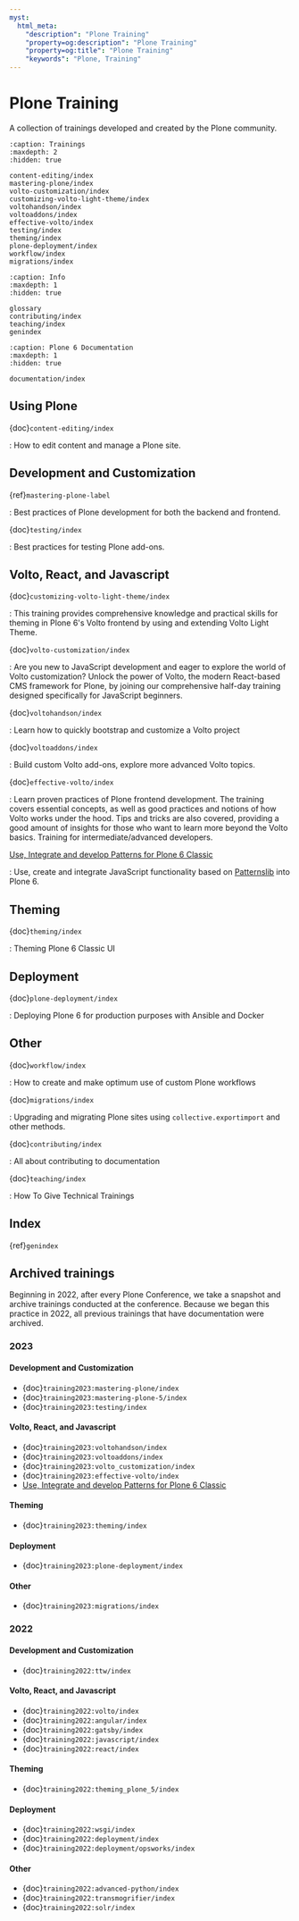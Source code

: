 ```yaml
---
myst:
  html_meta:
    "description": "Plone Training"
    "property=og:description": "Plone Training"
    "property=og:title": "Plone Training"
    "keywords": "Plone, Training"
---
```


# Plone Training

A collection of trainings developed and created by the Plone community.

```{toctree}
:caption: Trainings
:maxdepth: 2
:hidden: true

content-editing/index
mastering-plone/index
volto-customization/index
customizing-volto-light-theme/index
voltohandson/index
voltoaddons/index
effective-volto/index
testing/index
theming/index
plone-deployment/index
workflow/index
migrations/index
```

```{toctree}
:caption: Info
:maxdepth: 1
:hidden: true

glossary
contributing/index
teaching/index
genindex
```

```{toctree}
:caption: Plone 6 Documentation
:maxdepth: 1
:hidden: true

documentation/index
```

## Using Plone

{doc}`content-editing/index`

:   How to edit content and manage a Plone site.


## Development and Customization

{ref}`mastering-plone-label`

:   Best practices of Plone development for both the backend and frontend.

{doc}`testing/index`

:   Best practices for testing Plone add-ons.


## Volto, React, and Javascript

{doc}`customizing-volto-light-theme/index`

:   This training provides comprehensive knowledge and practical skills for theming in Plone 6's Volto frontend by using and extending Volto Light Theme.

{doc}`volto-customization/index`

:   Are you new to JavaScript development and eager to explore the world of Volto customization?
    Unlock the power of Volto, the modern React-based CMS framework for Plone, by joining our comprehensive half-day training designed specifically for JavaScript beginners.

{doc}`voltohandson/index`

:   Learn how to quickly bootstrap and customize a Volto project

{doc}`voltoaddons/index`

:   Build custom Volto add-ons, explore more advanced Volto topics.

{doc}`effective-volto/index`

:   Learn proven practices of Plone frontend development.
    The training covers essential concepts, as well as good practices and notions of how Volto works under the hood.
    Tips and tricks are also covered, providing a good amount of insights for those who want to learn more beyond the Volto basics.
    Training for intermediate/advanced developers.

[Use, Integrate and develop Patterns for Plone 6 Classic](https://patternslib.github.io/patternslib-training)

:   Use, create and integrate JavaScript functionality based on [Patternslib](https://patternslib.com/) into Plone 6.


## Theming

{doc}`theming/index`

:   Theming Plone 6 Classic UI


## Deployment

{doc}`plone-deployment/index`

:   Deploying Plone 6 for production purposes with Ansible and Docker


## Other

{doc}`workflow/index`

:   How to create and make optimum use of custom Plone workflows

{doc}`migrations/index`

:   Upgrading and migrating Plone sites using `collective.exportimport` and other methods.

{doc}`contributing/index`

:   All about contributing to documentation

{doc}`teaching/index`

:   How To Give Technical Trainings


## Index

{ref}`genindex`


## Archived trainings

Beginning in 2022, after every Plone Conference, we take a snapshot and archive trainings conducted at the conference.
Because we began this practice in 2022, all previous trainings that have documentation were archived.


### 2023

#### Development and Customization

-   {doc}`training2023:mastering-plone/index`
-   {doc}`training2023:mastering-plone-5/index`
-   {doc}`training2023:testing/index`


#### Volto, React, and Javascript

-   {doc}`training2023:voltohandson/index`
-   {doc}`training2023:voltoaddons/index`
-   {doc}`training2023:volto_customization/index`
-   {doc}`training2023:effective-volto/index`
-   [Use, Integrate and develop Patterns for Plone 6 Classic](https://patternslib.github.io/patternslib-training)


#### Theming

-   {doc}`training2023:theming/index`


#### Deployment

-   {doc}`training2023:plone-deployment/index`


#### Other

-   {doc}`training2023:migrations/index`


### 2022

#### Development and Customization

-   {doc}`training2022:ttw/index`


#### Volto, React, and Javascript

-   {doc}`training2022:volto/index`
-   {doc}`training2022:angular/index`
-   {doc}`training2022:gatsby/index`
-   {doc}`training2022:javascript/index`
-   {doc}`training2022:react/index`


#### Theming

-   {doc}`training2022:theming_plone_5/index`


#### Deployment

-   {doc}`training2022:wsgi/index`
-   {doc}`training2022:deployment/index`
-   {doc}`training2022:deployment/opsworks/index`


#### Other

-   {doc}`training2022:advanced-python/index`
-   {doc}`training2022:transmogrifier/index`
-   {doc}`training2022:solr/index`
